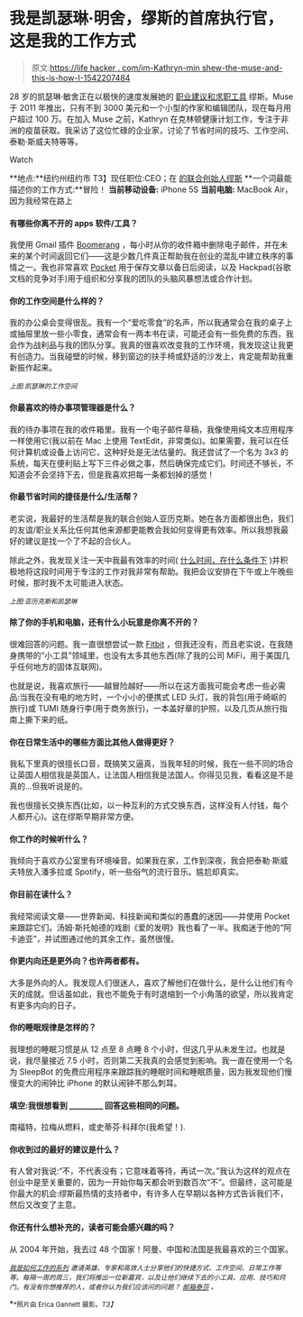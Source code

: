 # 我是凯瑟琳·明舍，缪斯的首席执行官，这是我的工作方式

> 原文:[https://life hacker . com/im-Kathryn-min shew-the-muse-and-this-is-how-I-1542207484](https://lifehacker.com/im-kathryn-minshew-ceo-of-the-muse-and-this-is-how-i-1542207484)

28 岁的凯瑟琳·敏舍正在以极快的速度发展她的 [职业建议和求职工具](http://www.themuse.com/) 缪斯。Muse 于 2011 年推出，只有不到 3000 美元和一个小型的作家和编辑团队，现在每月用户超过 100 万。在加入 Muse 之前，Kathryn 在克林顿健康计划工作，专注于非洲的疫苗获取。我采访了这位忙碌的企业家，讨论了节省时间的技巧、工作空间、泰勒·斯威夫特等等。

Watch

**地点:**纽约州纽约市
T3】现任职位:CEO；在 [的联合创始人缪斯](http://themuse.com/)
**一个词最能描述你的工作方式:**冒险！
**当前移动设备:** iPhone 5S
**当前电脑:** MacBook Air，因为我经常在路上

#### 有哪些你离不开的 apps 软件/工具？

我使用 Gmail 插件 [Boomerang](https://lifehacker.com/boomerang-adds-scheduled-message-management-directly-in-1498170541) ，每小时从你的收件箱中删除电子邮件，并在未来的某个时间返回它们——这是少数几件真正帮助我在创业的混乱中建立秩序的事情之一。我也非常喜欢 [Pocket](http://lifehacker.com/read-later-apps-compared-pocket-vs-instapaper-vs-r-5894995) 用于保存文章以备日后阅读，以及 Hackpad(谷歌文档的竞争对手)用于组织和分享我的团队的头脑风暴想法或合作计划。

#### 你的工作空间是什么样的？

我的办公桌会变得很乱。我有一个“爱吃零食”的名声，所以我通常会在我的桌子上或抽屉里放一些小零食，通常会有一两本书在读，可能还会有一些免费的东西，我会作为战利品与我的团队分享。我真的很喜欢改变我的工作环境，我发现这让我更有创造力。当我碰壁的时候，移到窗边的扶手椅或舒适的沙发上，肯定能帮助我重新振作起来。

<small>*上图:凯瑟琳的工作空间*</small>

#### 你最喜欢的待办事项管理器是什么？

我的待办事项在我的收件箱里。我有一个电子邮件草稿，我像使用纯文本应用程序一样使用它(我以前在 Mac 上使用 TextEdit，非常类似)。如果需要，我可以在任何计算机或设备上访问它，这种好处是无法估量的。我还尝试了一个名为 3x3 的系统，每天在便利贴上写下三件必做之事，然后确保完成它们。时间还不够长，不知道会不会坚持下去，但是我喜欢把每一条都划掉的感觉！

#### 你最节省时间的捷径是什么/生活帮？

老实说，我最好的生活帮是我的联合创始人亚历克斯。她在各方面都很出色，我们的友谊/职业关系比任何其他来源都更能教会我如何变得更有效率。所以我想我最好的建议是找一个了不起的合伙人。

除此之外，我发现关注一天中我最有效率的时间( [什么时间，在什么条件下](https://lifehacker.com/work-only-your-good-hours-to-become-more-productive-5810290) )并积极地将这段时间用于专注的工作对我非常有帮助。我把会议安排在下午或上午晚些时候，那时我不太可能进入状态。

<small>*上图:亚历克斯和凯瑟琳*</small>

#### 除了你的手机和电脑，还有什么小玩意是你离不开的？

很难回答的问题。我一直很想尝试一款 [Fitbit](https://lifehacker.com/how-to-make-the-most-of-your-fitness-tracker-without-f-5994256) ，但我还没有，而且老实说，在我随身携带的“小工具”领域里，也没有太多其他东西(除了我的公司 MiFi，用于美国几乎任何地方的固体互联网)。

也就是说，我喜欢旅行——越冒险越好——所以在这方面我可能会考虑一些必需品:当我在没有电的地方时，一个小小的便携式 LED 头灯，我的背包(用于崎岖的旅行)或 TUMI 随身行李(用于商务旅行)，一本盖好章的护照，以及几页从旅行指南上撕下来的纸。

#### 你在日常生活中的哪些方面比其他人做得更好？

我私下里真的很擅长口音，既搞笑又逼真，当我年轻的时候，我在一些不同的场合让英国人相信我是英国人，让法国人相信我是法国人。你得见见我，看看这是不是真的...但我听说是的。

我也很擅长交换东西(比如，以一种互利的方式交换东西，这样没有人付钱，每个人都开心)。这在缪斯早期非常方便。

#### 你工作的时候听什么？

我倾向于喜欢办公室里有环境噪音。如果我在家，工作到深夜，我会把泰勒·斯威夫特放入潘多拉或 Spotify，听一些俗气的流行音乐。尴尬却真实。

#### 你目前在读什么？

我经常阅读文章——世界新闻、科技新闻和类似的愚蠢的迷因——并使用 Pocket 来跟踪它们。汤姆·斯托帕德的戏剧《爱的发明》我也看了一半。我痴迷于他的“阿卡迪亚”，并试图通过他的其余工作，虽然很慢。

#### 你更内向还是更外向？也许两者都有。

大多是外向的人。我发现人们很迷人，喜欢了解他们在做什么，是什么让他们有今天的成就。但话虽如此，我也不能免于有时退缩到一个小角落的欲望，所以我肯定有更多内向的日子。

#### 你的睡眠规律是怎样的？

我理想的睡眠习惯是从 12 点至 8 点睡 8 个小时，但这几乎从未发生过。也就是说，我尽量接近 7.5 小时，否则第二天我真的会感觉到影响。我一直在使用一个名为 SleepBot 的免费应用程序来跟踪我的睡眠时间和睡眠质量，因为我发现他们慢慢变大的闹钟比 iPhone 的默认闹钟不那么刺耳。

#### 填空:我很想看到 _________ 回答这些相同的问题。

南福特，拉梅从燃料，或史蒂芬·科拜尔(我希望！).

#### 你收到过的最好的建议是什么？

有人曾对我说:“不，不代表没有；它意味着等待，再试一次。”我认为这样的观点在创业中是至关重要的，因为一开始你每天都会听到数百次“不”。但最终，这可能是你最大的机会:缪斯最热情的支持者中，有许多人在早期以各种方式告诉我们不，然后又改变了主意。

#### 你还有什么想补充的，读者可能会感兴趣的吗？

从 2004 年开始，我去过 48 个国家！阿曼、中国和法国是我最喜欢的三个国家。

<small></small>*[<small>*我是如何工作的系列*</small>](http://lifehacker.com/how-i-work/) <small>*邀请英雄、专家和高效人士分享他们的快捷方式、工作空间、日常工作等等。每隔一周的周三，我们将推出一位新嘉宾，以及让他们继续下去的小工具、应用、技巧和窍门。有没有你想推荐的人，或者你认为我们应该问的问题？*</small> [<small>*邮箱泰莎*</small>](https://mail.google.com/mail/?view=cm&fs=1&tf=1&to=tessa@lifehacker.com) <small>*。*</small>*

*<small>*照片由 Erica Gannett 摄影。*T3】</small>*
